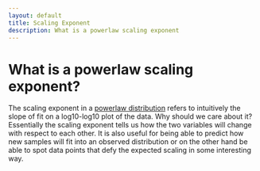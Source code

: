 ```yaml
---
layout: default
title: Scaling Exponent
description: What is a powerlaw scaling exponent
---
```


# What is a powerlaw scaling exponent?

The scaling exponent in a [powerlaw distribution](https://en.wikipedia.org/wiki/Power_law) refers to
intuitively the slope of fit on a log10-log10 plot of the data. Why should we care about it?
Essentially the scaling exponent tells us how the two variables will change with respect to each other.
It is also useful for being able to predict how new samples will fit into an observed distribution or on the other hand
be able to spot data points that defy the expected scaling in some interesting way.